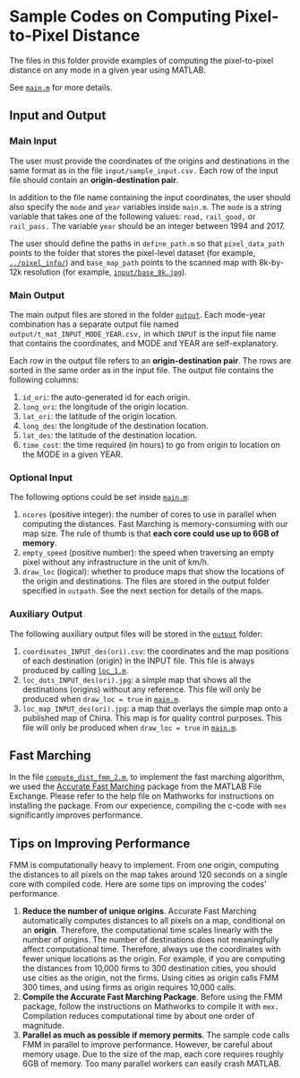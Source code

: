 # Sample Codes on Computing Pixel-to-Pixel Distance
The files in this folder provide examples of computing the pixel-to-pixel distance on any mode in a given year using MATLAB. 

See [`main.m`](main.m) for more details. 

## Input and Output

### Main Input
The user must provide the coordinates of the origins and destinations in the same format as in the file `input/sample_input.csv.` Each row of the input file should contain an **origin-destination pair**.

In addition to the file name containing the input coordinates, the user should also specify the `mode` and `year` variables inside `main.m`. The `mode` is a string variable that takes one of the following values: `road,` `rail_good,` or `rail_pass.` The variable `year` should be an integer between 1994 and 2017. 

The user should define the paths in `define_path.m` so that `pixel_data_path` points to the folder that stores the pixel-level dataset (for example, [`../pixel_info/`](../pixel_info/)) and `base_map_path` points to the scanned map with 8k-by-12k resolution (for example, [`input/base_8k.jpg`](input/base_8k.jpg)).

### Main Output
The main output files are stored in the folder [`output`](output/). Each mode-year combination has a separate output file named `output/t_mat_INPUT_MODE_YEAR.csv,` in which `INPUT` is the input file name that contains the coordinates, and MODE and YEAR are self-explanatory.

Each row in the output file refers to an **origin-destination pair**. The rows are sorted in the same order as in the input file. The output file contains the following columns:
1. `id_ori`: the auto-generated id for each origin.
2. `long_ori`: the longitude of the origin location.
3. `lat_ori`: the latitude of the origin location.
4. `long_des`: the longitude of the destination location.
5. `lat_des`: the latitude of the destination location.
6. `time_cost`: the time required (in hours) to go from origin to location on the MODE in a given YEAR. 

### Optional Input
The following options could be set inside [`main.m`](main.m):

1. `ncores` (positive integer): the number of cores to use in parallel when computing the distances. Fast Marching is memory-consuming with our map size. The rule of thumb is that **each core could use up to 6GB of memory**.
2. `empty_speed` (positive number): the speed when traversing an empty pixel without any infrastructure in the unit of km/h.
3. `draw_loc` (logical): whether to produce maps that show the locations of the origin and destinations. The files are stored in the output folder specified in `outpath`. See the next section for details of the maps.

### Auxiliary Output

The following auxiliary output files will be stored in the [`output`](output/) folder:

1. `coordinates_INPUT_des(ori).csv`: the coordinates and the map positions of each destination (origin) in the INPUT file. This file is always produced by calling [`loc_1.m`](codes/loc_1.m).
2. `loc_dots_INPUT_des(ori).jpg`: a simple map that shows all the destinations (origins) without any reference. This file will only be produced when `draw_loc = true` in [`main.m`](main.m).
3. `loc_map_INPUT_des(ori).jpg`: a map that overlays the simple map onto a published map of China. This map is for quality control purposes. This file will only be produced when `draw_loc = true` in [`main.m`](main.m).
 
 ## Fast Marching
In the file [`compute_dist_fmm_2.m`](codes/compute_dist_fmm_2.m), to implement the fast marching algorithm, we used the [Accurate Fast Marching](https://www.mathworks.com/matlabcentral/fileexchange/24531-accurate-fast-marching) package from the MATLAB File Exchange. Please refer to the help file on Mathworks for instructions on installing the package. From our experience, compiling the c-code with `mex` significantly improves performance. 

## Tips on Improving Performance

FMM is computationally heavy to implement. From one origin, computing the distances to all pixels on the map takes around 120 seconds on a single core with compiled code. Here are some tips on improving the codes' performance.

1. **Reduce the number of unique origins**. Accurate Fast Marching automatically computes distances to all pixels on a map, conditional on an **origin**. Therefore, the computational time scales linearly with the number of origins. The number of destinations does not meaningfully affect computational time. Therefore, always use the coordinates with fewer unique locations as the origin. For example, if you are computing the distances from 10,000 firms to 300 destination cities, you should use cities as the origin, not the firms. Using cities as origin calls FMM 300 times, and using firms as origin requires 10,000 calls.
2. **Compile the Accurate Fast Marching Package**. Before using the FMM package, follow the instructions on Mathworks to compile it with `mex.` Compilation reduces computational time by about one order of magnitude.
3. **Parallel as much as possible if memory permits**. The sample code calls FMM in parallel to improve performance. However, be careful about memory usage. Due to the size of the map, each core requires roughly 6GB of memory. Too many parallel workers can easily crash MATLAB.      
